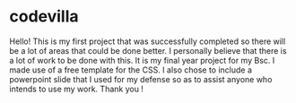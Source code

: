 # codevilla
Hello!
This is my first project that was successfully completed so there will be a lot of areas that could be done better. I personally believe that there is a lot of work to be done with this.
It is my final year project for my Bsc. I made use of a free template for the CSS.
I also chose to include a powerpoint slide that I used for my defense so as to assist anyone who intends to use my work. Thank you !
